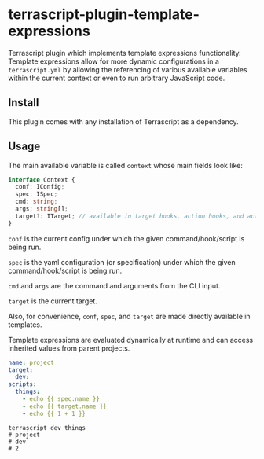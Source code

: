 # terrascript-plugin-template-expressions

Terrascript plugin which implements template expressions functionality. Template expressions allow
for more dynamic configurations in a `terrascript.yml` by allowing the referencing of various
available variables within the current context or even to run arbitrary JavaScript code.

## Install

This plugin comes with any installation of Terrascript as a dependency.

## Usage

The main available variable is called `context` whose main fields look like:
```typescript
interface Context {
  conf: IConfig;
  spec: ISpec;
  cmd: string;
  args: string[];
  target?: ITarget; // available in target hooks, action hooks, and actions
}
```

`conf` is the current config under which the given command/hook/script is being run.

`spec` is the yaml configuration (or specification) under which the given command/hook/script
is being run.

`cmd` and `args` are the command and arguments from the CLI input.

`target` is the current target.

Also, for convenience, `conf`, `spec`, and `target` are made directly available in templates.

Template expressions are evaluated dynamically at runtime and can access inherited values from
parent projects.

```yaml
name: project
target:
  dev:
scripts:
  things:
    - echo {{ spec.name }}
    - echo {{ target.name }}
    - echo {{ 1 + 1 }}
```

```shell
terrascript dev things
# project
# dev
# 2
```
